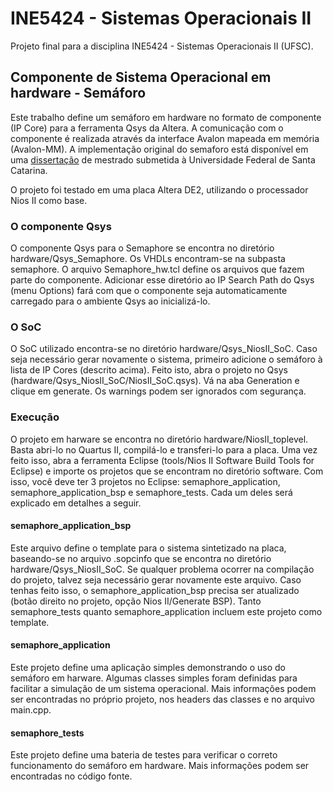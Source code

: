 # INE5424 - Sistemas Operacionais II 

Projeto final para a disciplina INE5424 - Sistemas Operacionais II (UFSC).

## Componente de Sistema Operacional em hardware - Semáforo

Este trabalho define um semáforo em hardware no formato de componente (IP Core) para a ferramenta Qsys da Altera. A comunicação com o componente é realizada através da interface Avalon mapeada em memória (Avalon-MM). A implementação original do semaforo está disponível em uma [dissertação](http://www.lisha.ufsc.br/pub/Marcondes_MSC_2009.pdf) de mestrado submetida à Universidade Federal de Santa Catarina.

O projeto foi testado em uma placa Altera DE2, utilizando o processador Nios II como base.

### O componente Qsys

O componente Qsys para o Semaphore se encontra no diretório hardware/Qsys_Semaphore. Os VHDLs encontram-se na subpasta semaphore. O arquivo Semaphore_hw.tcl define os arquivos que fazem parte do componente. Adicionar esse diretório ao IP Search Path do Qsys (menu Options) fará com que o componente seja automaticamente carregado para o ambiente Qsys ao inicializá-lo.

### O SoC

O SoC utilizado encontra-se no diretório hardware/Qsys_NiosII_SoC. Caso seja necessário gerar novamente o sistema, primeiro adicione o semáforo à lista de IP Cores (descrito acima). Feito isto, abra o projeto no Qsys (hardware/Qsys_NiosII_SoC/NiosII_SoC.qsys). Vá na aba Generation e clique em generate. Os warnings podem ser ignorados com segurança.

### Execução

O projeto em harware se encontra no diretório hardware/NiosII_toplevel. Basta abri-lo no Quartus II, compilá-lo e transferi-lo para a placa. Uma vez feito isso, abra a ferramenta Eclipse (tools/Nios II Software Build Tools for Eclipse) e importe os projetos que se encontram no diretório software. Com isso, você deve ter 3 projetos no Eclipse: semaphore_application, semaphore_application_bsp e semaphore_tests. Cada um deles será explicado em detalhes a seguir.

#### semaphore_application_bsp

Este arquivo define o template para o sistema sintetizado na placa, baseando-se no arquivo .sopcinfo que se encontra no diretório hardware/Qsys_NiosII_SoC. Se qualquer problema ocorrer na compilação do projeto, talvez seja necessário gerar novamente este arquivo. Caso tenhas feito isso, o semaphore_application_bsp precisa ser atualizado (botão direito no projeto, opção Nios II/Generate BSP). Tanto semaphore_tests quanto semaphore_application incluem este projeto como template.

#### semaphore_application

Este projeto define uma aplicação simples demonstrando o uso do semáforo em harware. Algumas classes simples foram definidas para facilitar a simulação de um sistema operacional. Mais informações podem ser encontradas no próprio projeto, nos headers das classes e no arquivo main.cpp.

#### semaphore_tests

Este projeto define uma bateria de testes para verificar o correto funcionamento do semáforo em hardware. Mais informações podem ser encontradas no código fonte.
